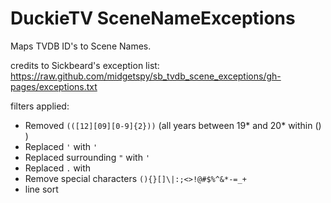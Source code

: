 DuckieTV SceneNameExceptions
============================

Maps TVDB ID's to Scene Names.

credits to Sickbeard's exception list: https://raw.github.com/midgetspy/sb_tvdb_scene_exceptions/gh-pages/exceptions.txt

filters applied:
- Removed `(([12][09][0-9]{2}))` (all years between 19* and 20* within () )
- Replaced `'` with `'`
- Replaced surrounding `"` with `'`
- Replaced `.` with ` ` 
- Remove special characters `(){}[]\|:;<>!@#$%^&*-=_+`
- line sort